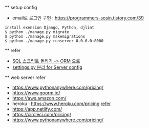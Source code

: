 ** setup config
+ email로 로그인 구현 : https://programmers-sosin.tistory.com/39
```
install exension Django, Python, djlint
$ python ./manage.py migrate
$ python ./manage.py makemigrations
$ python ./manage.py runserver 0.0.0.0:8000
```

** refer 
  + [SQL 스크립트 돌리기 -> ORM 으로](https://eunjin3786.tistory.com/395)
  + [settings.py 분리 for Server config](https://wikidocs.net/75560)

** web server refer
 + https://www.pythonanywhere.com/pricing/
 + https://www.goorm.io/
 + https://aws.amazon.com/
 + heroku : https://www.heroku.com/pricing [refer](https://eveningdev.tistory.com/53)
 + https://app.netlify.com/
 + https://circleci.com/pricing/
 + https://www.pythonanywhere.com/pricing/

